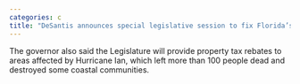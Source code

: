 ```yaml
---
categories: c
title: "DeSantis announces special legislative session to fix Florida’s insurance industry"
---
```

The governor also said the Legislature will provide property tax rebates to areas affected by Hurricane Ian, which left more than 100 people dead and destroyed some coastal communities.